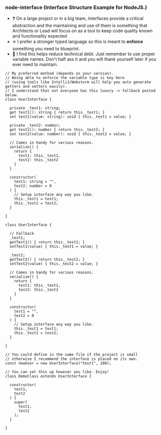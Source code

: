 ### node-interface (Interface Structure Example for NodeJS.)

- ❓ On a large project or in a big team, interfaces provide a critical abstraction and the maintaining and use of them is something that Architects or Lead will focus on as a tool to keep code quality known and functionality expected
- ✳️ I prefer a stronger typed language so this is meant to <b>enforce</b> something you need to blueprint.
- 🛟 I find this helps reduce technical debt. Just remember to use proper variable names. Don't half ass it and you will thank yourself later if you ever need to maintain.



```
// My preferred method (depends on your version). 
// Being able to enforce the variable type is key here 
// (using tools like IntelliJ/Webstorm will help you auto generate getters and setters easily).
// I understand that not everyone has this luxury -> fallback posted below. 
class UserInterface {

  private _test1: string;
  get test1(): string { return this._test1; }
  set test1(value: string): void { this._test1 = value; }
  
  private _test2: number;
  get test2(): number { return this._test2; }
  set test2(value: number): void { this._test2 = value; }
  
  // Comes in handy for various reasons.
  serialize() {
    return {
      test1: this._test1,
      test2: this._test2
    }
  }
  
  constructor(
    test1: string = "",
    test2: number = 0
  ) {
    // Setup interface any way you like.
    this._test1 = test1;
    this._test2 = test2;
  }
  
}
```
  
  
```
class UserInterface {
  
  // Fallback
  _test1;
  getTest1() { return this._test1; }
  setTest1(value) { this._test1 = value; }

  _test2;
  getTest2() { return this._test2; }
  setTest2(value) { this._test2 = value; }

  // Comes in handy for various reasons.
  serialize() {
    return {
      test1: this._test1,
      test2: this._test2
    }
  }

  constructor(
    test1 = "",
    test2 = 0
  ) {
    // Setup interface any way you like.
    this._test1 = test1;
    this._test2 = test2;
  }

}
```


```
// You could define in the same file if the project is small
// otherwise I recommend the interface is placed on its own.
const newUser = new UserInterface("test1", 100);
```

```
// You can set this up however you like. Enjoy!
class DemoClass extends UserInterface {
  
  constructor(
    test1,
    test2
  ) {
    super(
      test1,
      test2
    );
  }
  
}
```
